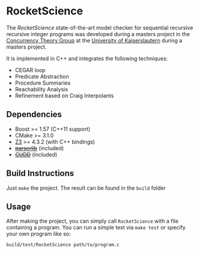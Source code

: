 # RocketScience

The *RocketScience* state-of-the-art model checker for sequential recursive recursive integer programs was developed during a masters project in the [Concurrency Theory Group](http://concurrency.informatik.uni-kl.de) at the [University of Kaiserslautern](http://cs.uni-kl.de) during a masters project.

It is implemented in C++ and integrates the following techniques:

* CEGAR loop
* Predicate Abstraction
* Procedure Summaries
* Reachability Analysis
* Refinement based on Craig Interpolants


## Dependencies

* Boost >= 1.57 (C++11 support)
* CMake >= 3.1.0
* [Z3](http://z3.codeplex.com) >= 4.3.2 (with C++ bindings)
* ~~[parserlib](axilmar/parserlib)~~ (included)
* ~~[CUDD](http://vlsi.colorado.edu/~fabio/CUDD/)~~ (included)


## Build Instructions

Just `make` the project. The result can be found in the `build` folder


## Usage

After making the project, you can simply call `RocketScience` with a file containing a program. You can run a simple test via `make test` or specify your own program like so:
```
build/test/RocketScience path/to/program.c
```